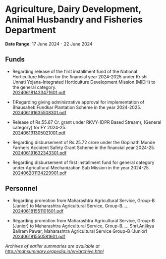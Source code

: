 # Agriculture, Dairy Development, Animal Husbandry and Fisheries Department

**Date Range**: 17 June 2024 - 22 June 2024


## Funds
- Regarding release of the first installment fund of the National Horticulture Mission for the financial year 2024-2025 under Krishi Unnati Yojana-Integrated Horticulture Development Mission (MIDH) to the general category.\
  [202406181433471601.pdf](https://gr.maharashtra.gov.in/Site/Upload/Government%20Resolutions/English/202406181433471601.pdf)

- 1)Regarding giving administrative approval for implementation of Bhausaheb Fundkar Plantation Scheme in the year 2024-2025.\
  [202406191635508301.pdf](https://gr.maharashtra.gov.in/Site/Upload/Government%20Resolutions/English/202406191635508301.pdf)

- Release of Rs.55.67 Cr. grant under RKVY-(DPR Based Stream), (General category) for FY 2024-25.\
  [202406191305021001.pdf](https://gr.maharashtra.gov.in/Site/Upload/Government%20Resolutions/English/202406191305021001.pdf)

- Regarding disbursement of Rs.25.72 crore under the Gopinath Munde Farmers Accident Safety Grant Scheme in the financial year 2024-25.\
  [202406191632343301.pdf](https://gr.maharashtra.gov.in/Site/Upload/Government%20Resolutions/English/202406191632343301.pdf)

- Regarding disbursement of first installment fund for general category under Agricultural Mechanization Sub Mission in the year 2024-25.\
  [202406201134229901.pdf](https://gr.maharashtra.gov.in/Site/Upload/Government%20Resolutions/English/202406201134229901.pdf)

## Personnel
- Regarding promotion from Maharashtra Agricultural Service, Group-B (Junior) to Maharashtra Agricultural Service, Group-B.....\
  [202406181551101601.pdf](https://gr.maharashtra.gov.in/Site/Upload/Government%20Resolutions/English/202406181551101601.pdf)

- Regarding promotion from Maharashtra Agricultural Service, Group-B (Junior) to Maharashtra Agricultural Service, Group-B..... Shri.Anjikya Baliram Pawar, Maharashtra Agricultural Service Group-B (Junior)\
  [202406181550581601.pdf](https://gr.maharashtra.gov.in/Site/Upload/Government%20Resolutions/English/202406181550581601.pdf)


*Archives of earlier summaries are available at http://mahsummary.orgpedia.in/en/archive.html*